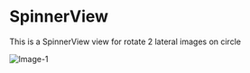 # SpinnerView

This is a SpinnerView view for rotate 2 lateral images on circle

![Image-1](https://user-images.githubusercontent.com/16116453/64069656-77c28000-cc56-11e9-9824-1206158d7f30.jpg)

